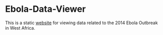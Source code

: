 Ebola-Data-Viewer
=================

This is a static <a href="http://MackenzieHigh.me/Ebola-Data-Viewer/">website</a> for viewing data related to the 2014 Ebola Outbreak in West Africa. 
